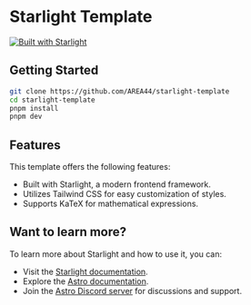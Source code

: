 # Starlight Template

[![Built with Starlight](https://astro.badg.es/v2/built-with-starlight/tiny.svg)](https://starlight.astro.build)

## Getting Started

```sh
git clone https://github.com/AREA44/starlight-template
cd starlight-template
pnpm install
pnpm dev
```

## Features

This template offers the following features:

- Built with Starlight, a modern frontend framework.
- Utilizes Tailwind CSS for easy customization of styles.
- Supports KaTeX for mathematical expressions.

## Want to learn more?

To learn more about Starlight and how to use it, you can:

- Visit the [Starlight documentation](https://starlight.astro.build/).
- Explore the [Astro documentation](https://docs.astro.build).
- Join the [Astro Discord server](https://astro.build/chat) for discussions and support.

